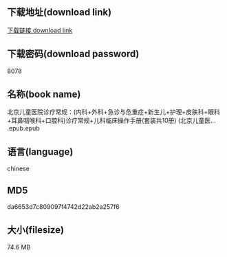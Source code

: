 ## 下载地址(download link)
[下载链接 download link](https://voluble-croquembouche-d321dc.netlify.app/?s=%E5%8C%97%E4%BA%AC%E5%84%BF%E7%AB%A5%E5%8C%BB%E9%99%A2%E8%AF%8A%E7%96%97%E5%B8%B8%E8%A7%84%EF%BC%9A%28%E5%86%85%E7%A7%91%2B%E5%A4%96%E7%A7%91%2B%E6%80%A5%E8%AF%8A%E4%B8%8E%E5%8D%B1%E9%87%8D%E7%97%87%2B%E6%96%B0%E7%94%9F%E5%84%BF%2B%E6%8A%A4%E7%90%86%2B%E7%9A%AE%E8%82%A4%E7%A7%91%2B%E7%9C%BC%E7%A7%91%2B%E8%80%B3%E9%BC%BB%E5%92%BD%E5%96%89%E7%A7%91%2B%E5%8F%A3%E8%85%94%E7%A7%91%29%E8%AF%8A%E7%96%97%E5%B8%B8%E8%A7%84%2B%E5%84%BF%E7%A7%91%E4%B8%B4%E5%BA%8A%E6%93%8D%E4%BD%9C%E6%89%8B%E5%86%8C%28%E5%A5%97%E8%A3%85%E5%85%B110%E5%86%8C%29+%28%E5%8C%97%E4%BA%AC%E5%84%BF%E7%AB%A5%E5%8C%BB...+.epub)

## 下载密码(download password)
8078

## 名称(book name)
北京儿童医院诊疗常规：(内科+外科+急诊与危重症+新生儿+护理+皮肤科+眼科+耳鼻咽喉科+口腔科)诊疗常规+儿科临床操作手册(套装共10册) (北京儿童医... .epub.epub

## 语言(language)
chinese

## MD5
da6653d7c809097f4742d22ab2a257f6

## 大小(filesize)
74.6 MB
